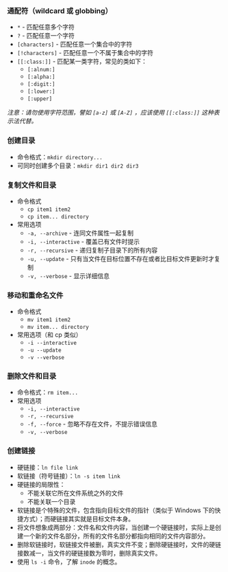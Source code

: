 ### 通配符（wildcard 或 globbing）

- `*` - 匹配任意多个字符
- `?` - 匹配任意一个字符
- `[characters]` - 匹配任意一个集合中的字符
- `[!characters]` - 匹配任意一个不属于集合中的字符
- `[[:class:]]` - 匹配某一类字符，常见的类如下：
    + `[:alnum:]` 
    + `[:alpha:]` 
    + `[:digit:]` 
    + `[:lower:]` 
    + `[:upper]` 

*注意：请勿使用字符范围，譬如 `[a-z]` 或 `[A-Z]` ，应该使用 `[[:class:]]` 这种表示法代替。*

### 创建目录

- 命令格式：`mkdir directory...` 
- 可同时创建多个目录：`mkdir dir1 dir2 dir3`

### 复制文件和目录

- 命令格式
    + `cp item1 item2` 
    + `cp item... directory` 
- 常用选项
    + `-a, --archive` - 连同文件属性一起复制
    + `-i, --interactive` - 覆盖已有文件时提示
    + `-r, --recursive` - 递归复制子目录下的所有内容
    + `-u, --update` - 只有当文件在目标位置不存在或者比目标文件更新时才复制
    + `-v, --verbose` - 显示详细信息

### 移动和重命名文件

- 命令格式
    + `mv item1 item2`
    + `mv item... directory`
- 常用选项（和 cp 类似）
    + `-i --interactive`
    + `-u --update`
    + `-v --verbose`

### 删除文件和目录

- 命令格式：`rm item...` 
- 常用选项
    + `-i, --interactive` 
    + `-r, --recursive` 
    + `-f, --force` - 忽略不存在文件，不提示错误信息
    + `-v, --verbose`

### 创建链接

- 硬链接：`ln file link` 
- 软链接（符号链接）：`ln -s item link` 
- 硬链接的局限性：
    + 不能关联它所在文件系统之外的文件
    + 不能关联一个目录
- 软链接是个特殊的文件，包含指向目标文件的指针（类似于 Windows 下的快捷方式）；而硬链接其实就是目标文件本身。
- 将文件想象成两部分：文件名和文件内容，当创建一个硬链接时，实际上是创建一个新的文件名部分，所有的文件名部分都指向相同的文件内容部分。
- 删除软链接时，软链接文件被删，真实文件不变；删除硬链接时，文件的硬链接数减一，当文件的硬链接数为零时，删除真实文件。
- 使用 `ls -i` 命令，了解 `inode` 的概念。